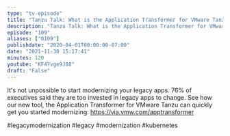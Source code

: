 ```yaml
---
type: "tv-episode"
title: "Tanzu Talk: What is the Application Transformer for VMware Tanzu?"
description: "Tanzu Talk: What is the Application Transformer for VMware Tanzu?"
episode: "109"
aliases: ["0109"]
publishdate: "2020-04-01T00:00:00-07:00"
date: "2021-11-30 15:17:41"
minutes: 120
youtube: "KF47vge9J88"
draft: "False"
---
```


It's not unpossible to start modernizing your legacy apps. 76% of executives said they are too invested in legacy apps to change. See how our new tool, the Application Transformer for VMware Tanzu can quickly get you started modernizing: https://via.vmw.com/apptransformer

#legacymodernization #legacy #modernization #kubernetes